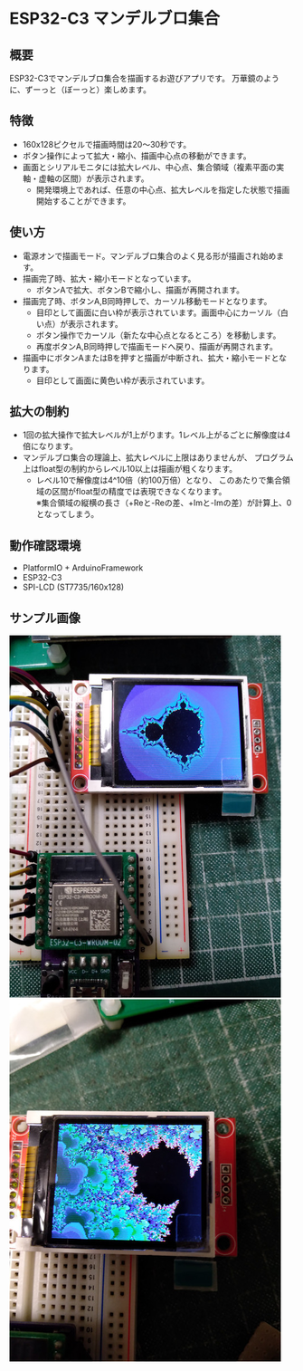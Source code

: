 # ESP32-C3 マンデルブロ集合

## 概要
ESP32-C3でマンデルブロ集合を描画するお遊びアプリです。
万華鏡のように、ずーっと（ぼーっと）楽しめます。

## 特徴
- 160x128ピクセルで描画時間は20～30秒です。
- ボタン操作によって拡大・縮小、描画中心点の移動ができます。
- 画面とシリアルモニタには拡大レベル、中心点、集合領域（複素平面の実軸・虚軸の区間）が表示されます。
	- 開発環境上であれば、任意の中心点、拡大レベルを指定した状態で描画開始することができます。

## 使い方
- 電源オンで描画モード。マンデルブロ集合のよく見る形が描画され始めます。
- 描画完了時、拡大・縮小モードとなっています。
	- ボタンAで拡大、ボタンBで縮小し、描画が再開されます。
- 描画完了時、ボタンA,B同時押しで、カーソル移動モードとなります。
	- 目印として画面に白い枠が表示されています。画面中心にカーソル（白い点）が表示されます。
	- ボタン操作でカーソル（新たな中心点となるところ）を移動します。
	- 再度ボタンA,B同時押しで描画モードへ戻り、描画が再開されます。
- 描画中にボタンAまたはBを押すと描画が中断され、拡大・縮小モードとなります。
	- 目印として画面に黄色い枠が表示されています。

## 拡大の制約
- 1回の拡大操作で拡大レベルが1上がります。1レベル上がるごとに解像度は4倍になります。
- マンデルブロ集合の理論上、拡大レベルに上限はありませんが、
	プログラム上はfloat型の制約からレベル10以上は描画が粗くなります。
	- レベル10で解像度は4^10倍（約100万倍）となり、
	このあたりで集合領域の区間がfloat型の精度では表現できなくなります。  
	※集合領域の縦横の長さ（+Reと-Reの差、+Imと-Imの差）が計算上、0となってしまう。

## 動作確認環境
- PlatformIO + ArduinoFramework
- ESP32-C3
- SPI-LCD (ST7735/160x128)

## サンプル画像
![サンプル](https://github.com/jsdiy/MandelbrotSet_C3/blob/main/sample/IMG_20251015_165650.jpg)
![サンプル](https://github.com/jsdiy/MandelbrotSet_C3/blob/main/sample/IMG_20251019_000141.jpg)
